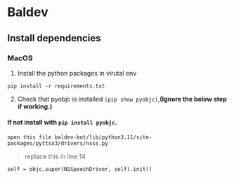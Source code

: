 # Baldev

## Install dependencies
### MacOS
1. Install the python packages in virutal env
```
pip install -r requirements.txt
```
2.  Check that pyobjc is installed `(pip show pyobjc)`,**(Ignore the below step if working.)**

#### If not install with `pip install pyobjc`. 
```
open this file baldev-bot/lib/python3.11/site-packages/pyttsx3/drivers/nsss.py
```
> replace this in line 14
```
self = objc.super(NSSpeechDriver, self).init()
```
